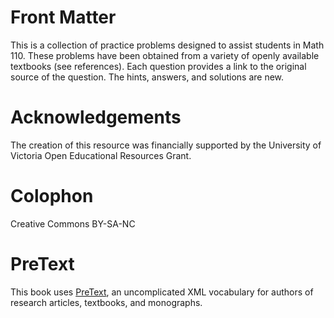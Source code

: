 # Front Matter
This is a collection of practice problems designed to assist students in Math 110. These problems have been obtained from a variety of openly available textbooks (see references).
Each question provides a link to the original source of the question. The hints, answers, and solutions are new.

# Acknowledgements
The creation of this resource was financially supported by the University of Victoria Open Educational Resources Grant.

# Colophon
Creative Commons BY-SA-NC

# PreText
This book uses [PreText](https://pretextbook.org/), an uncomplicated XML vocabulary for authors of research articles, textbooks, and monographs.
